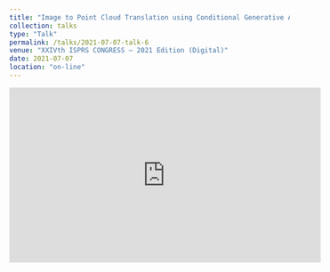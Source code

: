 ```yaml
---
title: "Image to Point Cloud Translation using Conditional Generative Adversarial Network for Airborne LiDAR data"
collection: talks
type: "Talk"
permalink: /talks/2021-07-07-talk-6
venue: "XXIVth ISPRS CONGRESS – 2021 Edition (Digital)"
date: 2021-07-07
location: "on-line"
---
```


<script async class="speakerdeck-embed" data-id="64233f55a59243518ce789c10838af9a" data-ratio="1.33333333333333" src="//speakerdeck.com/assets/embed.js"></script>

<iframe width="560" height="315" src="https://www.youtube.com/embed/RMNle9__mU4" title="YouTube video player" frameborder="0" allow="accelerometer; autoplay; clipboard-write; encrypted-media; gyroscope; picture-in-picture" allowfullscreen></iframe>
